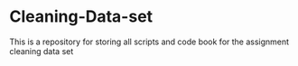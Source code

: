 Cleaning-Data-set
=================

This is a repository for storing all scripts and code book for the assignment cleaning data set
